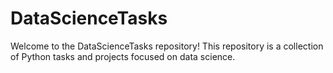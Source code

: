 # DataScienceTasks
Welcome to the DataScienceTasks repository! This repository is a collection of Python tasks and projects focused on data science.
